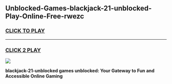 
## Unblocked-Games-blackjack-21-unblocked-Play-Online-Free-rwezc
<h3>
<a href="https://premium76.site?title=blackjack-21-unblocked&ref=26A">CLICK TO PLAY</a></h3>
<hr>

<h3>
<a href="https://premium76.site?title=blackjack-21-unblocked&ref=26A">CLICK 2 PLAY</a>
  
</h3>

<a href="https://premium76.site?title=blackjack-21-unblocked&ref=26A"><img src="https://clearcache.store/games.png"></a>


**blackjack-21-unblocked games unblocked: Your Gateway to Fun and Accessible Online Gaming**
